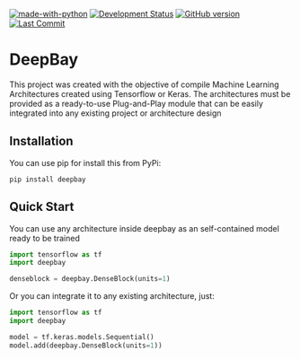 [![made-with-python](https://img.shields.io/badge/Made%20with-Python-1f425f.svg)](https://www.python.org/)
[![Development Status](https://github.com/ElPapi42/DeepBay/workflows/build/badge.svg?branch=development)](https://github.com/ElPapi42/DeepBay/actions?query=workflow%3A%22Test+Package%22)
[![GitHub version](https://badge.fury.io/gh/Elpapi42%2FDeepBay.svg)](https://badge.fury.io/gh/Elpapi42%2FDeepBay)
[![Last Commit](https://badgen.net/github/last-commit/ElPapi42/DeepBay)](https://github.com/ElPapi42/DeepBay/graphs/commit-activity)


# DeepBay
This project was created with the objective of compile Machine Learning Architectures created using Tensorflow or Keras. The architectures must be provided as a ready-to-use Plug-and-Play module that can be easily integrated into any existing project or architecture design

## Installation
You can use pip for install this from PyPi:
```
pip install deepbay
```

## Quick Start
You can use any architecture inside deepbay as an self-contained model ready to be trained
```python
import tensorflow as tf
import deepbay

denseblock = deepbay.DenseBlock(units=1)
```
Or you can integrate it to any existing architecture, just:
```python
import tensorflow as tf
import deepbay

model = tf.keras.models.Sequential()
model.add(deepbay.DenseBlock(units=1))
```
